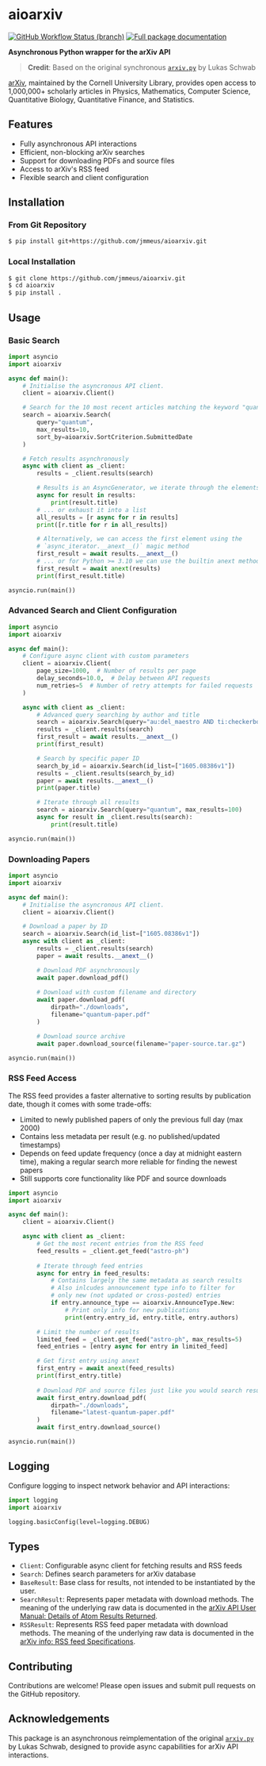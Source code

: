 # aioarxiv

[![GitHub Workflow Status (branch)](https://img.shields.io/github/actions/workflow/status/jmmeus/aioarxiv/python-package.yml?branch=master)](https://github.com/jmmeus/aioarxiv/actions?query=branch%3Amaster) [![Full package documentation](https://img.shields.io/badge/docs-hosted-brightgreen)](https://jmmeus.github.io/aioarxiv/aioarxiv.html)

**Asynchronous Python wrapper for the arXiv API**

> **Credit**: Based on the original synchronous [`arxiv.py`](https://github.com/lukasschwab/arxiv.py) by Lukas Schwab

[arXiv](https://arxiv.org/), maintained by the Cornell University Library, provides open access to 1,000,000+ scholarly articles in Physics, Mathematics, Computer Science, Quantitative Biology, Quantitative Finance, and Statistics.

## Features

- Fully asynchronous API interactions
- Efficient, non-blocking arXiv searches
- Support for downloading PDFs and source files
- Access to arXiv's RSS feed
- Flexible search and client configuration

## Installation

### From Git Repository

```bash
$ pip install git+https://github.com/jmmeus/aioarxiv.git
```

### Local Installation

```bash
$ git clone https://github.com/jmmeus/aioarxiv.git
$ cd aioarxiv
$ pip install .
```

## Usage

### Basic Search

```python
import asyncio
import aioarxiv

async def main():
    # Initialise the asyncronous API client.
    client = aioarxiv.Client()

    # Search for the 10 most recent articles matching the keyword "quantum"
    search = aioarxiv.Search(
        query="quantum",
        max_results=10,
        sort_by=aioarxiv.SortCriterion.SubmittedDate
    )

    # Fetch results asynchronously
    async with client as _client:
        results = _client.results(search)

        # Results is an AsyncGenerator, we iterate through the elements
        async for result in results:
            print(result.title)
        # ... or exhaust it into a list
        all_results = [r async for r in results]
        print([r.title for r in all_results])

        # Alternatively, we can access the first element using the 
        # `async_iterator.__anext__()` magic method
        first_result = await results.__anext__()
        # ... or for Python >= 3.10 we can use the builtin anext method
        first_result = await anext(results)
        print(first_result.title)

asyncio.run(main())
```

### Advanced Search and Client Configuration

```python
import asyncio
import aioarxiv

async def main():
    # Configure async client with custom parameters
    client = aioarxiv.Client(
        page_size=1000,  # Number of results per page
        delay_seconds=10.0,  # Delay between API requests
        num_retries=5  # Number of retry attempts for failed requests
    )

    async with client as _client:
        # Advanced query searching by author and title
        search = aioarxiv.Search(query="au:del_maestro AND ti:checkerboard")
        results = _client.results(search)
        first_result = await results.__anext__()
        print(first_result)

        # Search by specific paper ID
        search_by_id = aioarxiv.Search(id_list=["1605.08386v1"])
        results = _client.results(search_by_id)
        paper = await results.__anext__()
        print(paper.title)

        # Iterate through all results
        search = aioarxiv.Search(query="quantum", max_results=100)
        async for result in _client.results(search):
            print(result.title)

asyncio.run(main())
```

### Downloading Papers

```python
import asyncio
import aioarxiv

async def main():
    # Initialise the asyncronous API client.
    client = aioarxiv.Client()

    # Download a paper by ID
    search = aioarxiv.Search(id_list=["1605.08386v1"])
    async with client as _client:
        results = _client.results(search)
        paper = await results.__anext__()

        # Download PDF asynchronously
        await paper.download_pdf()
        
        # Download with custom filename and directory
        await paper.download_pdf(
            dirpath="./downloads", 
            filename="quantum-paper.pdf"
        )

        # Download source archive
        await paper.download_source(filename="paper-source.tar.gz")

asyncio.run(main())
```

### RSS Feed Access

The RSS feed provides a faster alternative to sorting results by publication date, though it comes with some trade-offs:
- Limited to newly published papers of only the previous full day (max 2000)
- Contains less metadata per result (e.g. no published/updated timestamps)
- Depends on feed update frequency (once a day at midnight eastern time), making a regular search more reliable for finding the newest papers
- Still supports core functionality like PDF and source downloads

```python
import asyncio
import aioarxiv

async def main():
    client = aioarxiv.Client()

    async with client as _client:
        # Get the most recent entries from the RSS feed
        feed_results = _client.get_feed("astro-ph")
        
        # Iterate through feed entries
        async for entry in feed_results:
            # Contains largely the same metadata as search results
            # Also inlcudes announcement type info to filter for
            # only new (not updated or cross-posted) entries
            if entry.announce_type == aioarxiv.AnnounceType.New:
                # Print only info for new publications
                print(entry.entry_id, entry.title, entry.authors)

        # Limit the number of results
        limited_feed = _client.get_feed("astro-ph", max_results=5)
        feed_entries = [entry async for entry in limited_feed]

        # Get first entry using anext
        first_entry = await anext(feed_results)
        print(first_entry.title)
        
        # Download PDF and source files just like you would search results
        await first_entry.download_pdf(
            dirpath="./downloads",
            filename="latest-quantum-paper.pdf"
        )
        await first_entry.download_source()

asyncio.run(main())
```

## Logging

Configure logging to inspect network behavior and API interactions:

```python
import logging
import aioarxiv

logging.basicConfig(level=logging.DEBUG)
```

## Types

- `Client`: Configurable async client for fetching results and RSS feeds
- `Search`: Defines search parameters for arXiv database
- `BaseResult`: Base class for results, not intended to be instantiated by the user.
- `SearchResult`: Represents paper metadata with download methods. The meaning of the underlying raw data is documented in the [arXiv API User Manual: Details of Atom Results Returned](https://arxiv.org/help/api/user-manual#_details_of_atom_results_returned).
- `RSSResult`: Represents RSS feed paper metadata with download methods. The meaning of the underlying raw data is documented in the [arXiv info: RSS feed Specifications](https://info.arxiv.org/help/rss_specifications.html).

## Contributing

Contributions are welcome! Please open issues and submit pull requests on the GitHub repository.

## Acknowledgements

This package is an asynchronous reimplementation of the original [`arxiv.py`](https://github.com/lukasschwab/arxiv.py) by Lukas Schwab, designed to provide async capabilities for arXiv API interactions.